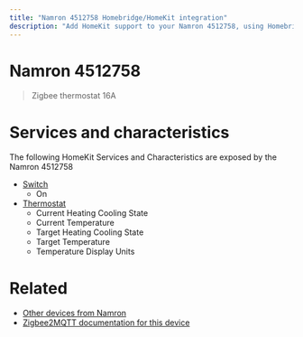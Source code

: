```yaml
---
title: "Namron 4512758 Homebridge/HomeKit integration"
description: "Add HomeKit support to your Namron 4512758, using Homebridge, Zigbee2MQTT and homebridge-z2m."
---
```

<!---
This file has been GENERATED using src/docgen/docgen.ts
DO NOT EDIT THIS FILE MANUALLY!
-->
# Namron 4512758
> Zigbee thermostat 16A


# Services and characteristics
The following HomeKit Services and Characteristics are exposed by
the Namron 4512758

* [Switch](../../switch.md)
  * On
* [Thermostat](../../climate.md)
  * Current Heating Cooling State
  * Current Temperature
  * Target Heating Cooling State
  * Target Temperature
  * Temperature Display Units


# Related
* [Other devices from Namron](../index.md#namron)
* [Zigbee2MQTT documentation for this device](https://www.zigbee2mqtt.io/devices/4512758.html)
